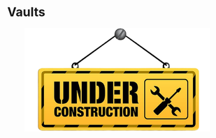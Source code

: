 # Vaults

<figure><img src="../.gitbook/assets/architectural-engineering-home-construction-new-york-city-artframe-royalty-free-under-construction-removebg-preview (2).png" alt=""><figcaption></figcaption></figure>
